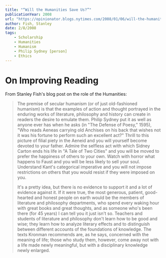 ```yaml
---
title: "“Will the Humanities Save Us?”"
publicationYear: 2008
url: "https://opinionator.blogs.nytimes.com/2008/01/06/will-the-humanities-save-us/"
author: Fish, Stanley
date: 2/8/2008
tags:
    - Scholarship
    - Humanities
    - Humanism
    - Philip Sydney [person]
    - Ethics
---
```


# On Improving Reading

From Stanley Fish's blog post on the role of the Humanities:

> The premise of secular humanism (or of just old-fashioned humanism) is that the examples of action and thought portrayed in the enduring works of literature, philosophy and history can create in readers the desire to emulate them. Philip Sydney put it as well as anyone ever has when he asks (in "The Defense of Poesy," 1595), "Who reads Aeneas carrying old Anchises on his back that wishes not it was his fortune to perform such an excellent act?" Thrill to this picture of filial piety in the Aeneid and you will yourself become devoted to your father. Admire the selfless act with which Sidney Carton ends his life in "A Tale of Two Cities" and you will be moved to prefer the happiness of others to your own. Watch with horror what happens to Faust and you will be less likely to sell your soul. Understand Kant's categorical imperative and you will not impose restrictions on others that you would resist if they were imposed on you.
>
> It's a pretty idea, but there is no evidence to support it and a lot of evidence against it. If it were true, the most generous, patient, good-hearted and honest people on earth would be the members of literature and philosophy departments, who spend every waking hour with great books and great thoughts, and as someone who's been there (for 45 years) I can tell you it just isn't so. Teachers and students of literature and philosophy don't learn how to be good and wise; they learn how to analyze literary effects and to distinguish between different accounts of the foundations of knowledge. The texts Kronman recommends are, as he says, concerned with the meaning of life; those who study them, however, come away not with a life made newly meaningful, but with a disciplinary knowledge newly enlarged.
